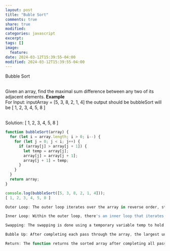```yaml
---
layout: post
title: "Buble Sort"
comments: true
share: true
modified:
categories: javascript
excerpt:
tags: []
image:
  feature:
date: 2024-03-12T15:39:55-04:00
modified: 2024-03-12T15:39:55-04:00
---
```


Bubble Sort 
<br><br>

Given an array, find the maximal sum difference between any two of its adjacent elements.
**Example**<br>
For Input: inputArray = [5, 3, 8, 2, 1, 4] the output should be bubbleSort will be [ 1, 2, 3, 4, 5, 8 ]

<br>
Solution: [ 1, 2, 3, 4, 5, 8 ]

<br>


```javascript
function bubbleSort(array) {
  for (let i = array.length; i > 0; i--) {
    for (let j = 0; j < i; j++) {
      if (array[j] > array[j + 1]) {
        let temp = array[j];
        array[j] = array[j + 1];
        array[j + 1] = temp;
      }
    }
  }
  return array;
}

console.log(bubbleSort([5, 3, 8, 2, 1, 4]));
[ 1, 2, 3, 4, 5, 8 ]

Outer Loop: The outer loop iterates over the array in reverse order, starting from the last element (array.length) and decrementing i until it reaches 0. This loop controls the number of passes through the array.

Inner Loop: Within the outer loop, there's an inner loop that iterates over the array from index 0 to i - 1. This loop compares adjacent elements and swaps them if they are in the wrong order (i.e., if array[j] is greater than array[j + 1]).

Swapping: The swapping is done using a temporary variable temp to hold the value of array[j] before it's overwritten by array[j + 1]. This ensures that the original value of array[j] is preserved during the swap.

Bubble Up: After completing each pass through the array, the largest unsorted element "bubbles up" to its correct position at the end of the array.

Return: The function returns the sorted array after completing all passes.



